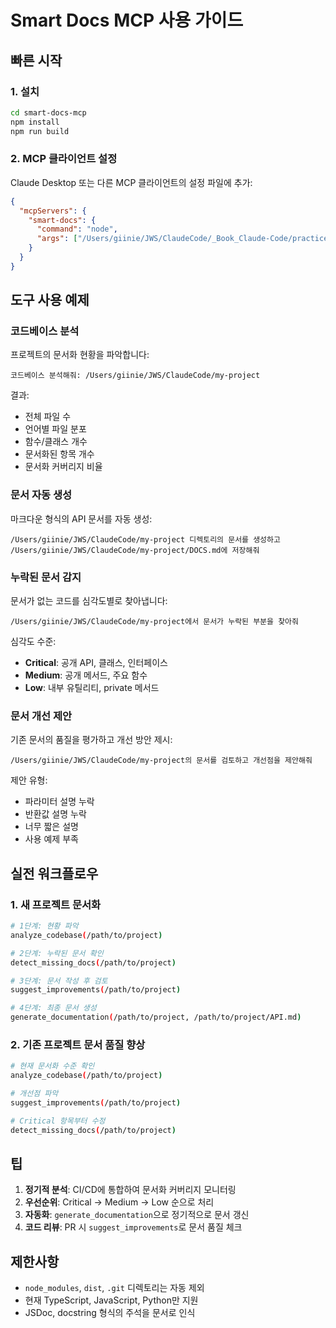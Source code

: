 # Smart Docs MCP 사용 가이드

## 빠른 시작

### 1. 설치

```bash
cd smart-docs-mcp
npm install
npm run build
```

### 2. MCP 클라이언트 설정

Claude Desktop 또는 다른 MCP 클라이언트의 설정 파일에 추가:

```json
{
  "mcpServers": {
    "smart-docs": {
      "command": "node",
      "args": ["/Users/giinie/JWS/ClaudeCode/_Book_Claude-Code/practice/smart-docs-mcp/dist/index.js"]
    }
  }
}
```

## 도구 사용 예제

### 코드베이스 분석

프로젝트의 문서화 현황을 파악합니다:

```
코드베이스 분석해줘: /Users/giinie/JWS/ClaudeCode/my-project
```

결과:
- 전체 파일 수
- 언어별 파일 분포
- 함수/클래스 개수
- 문서화된 항목 개수
- 문서화 커버리지 비율

### 문서 자동 생성

마크다운 형식의 API 문서를 자동 생성:

```
/Users/giinie/JWS/ClaudeCode/my-project 디렉토리의 문서를 생성하고 
/Users/giinie/JWS/ClaudeCode/my-project/DOCS.md에 저장해줘
```

### 누락된 문서 감지

문서가 없는 코드를 심각도별로 찾아냅니다:

```
/Users/giinie/JWS/ClaudeCode/my-project에서 문서가 누락된 부분을 찾아줘
```

심각도 수준:
- **Critical**: 공개 API, 클래스, 인터페이스
- **Medium**: 공개 메서드, 주요 함수
- **Low**: 내부 유틸리티, private 메서드

### 문서 개선 제안

기존 문서의 품질을 평가하고 개선 방안 제시:

```
/Users/giinie/JWS/ClaudeCode/my-project의 문서를 검토하고 개선점을 제안해줘
```

제안 유형:
- 파라미터 설명 누락
- 반환값 설명 누락
- 너무 짧은 설명
- 사용 예제 부족

## 실전 워크플로우

### 1. 새 프로젝트 문서화

```bash
# 1단계: 현황 파악
analyze_codebase(/path/to/project)

# 2단계: 누락된 문서 확인
detect_missing_docs(/path/to/project)

# 3단계: 문서 작성 후 검토
suggest_improvements(/path/to/project)

# 4단계: 최종 문서 생성
generate_documentation(/path/to/project, /path/to/project/API.md)
```

### 2. 기존 프로젝트 문서 품질 향상

```bash
# 현재 문서화 수준 확인
analyze_codebase(/path/to/project)

# 개선점 파악
suggest_improvements(/path/to/project)

# Critical 항목부터 수정
detect_missing_docs(/path/to/project)
```

## 팁

1. **정기적 분석**: CI/CD에 통합하여 문서화 커버리지 모니터링
2. **우선순위**: Critical → Medium → Low 순으로 처리
3. **자동화**: `generate_documentation`으로 정기적으로 문서 갱신
4. **코드 리뷰**: PR 시 `suggest_improvements`로 문서 품질 체크

## 제한사항

- `node_modules`, `dist`, `.git` 디렉토리는 자동 제외
- 현재 TypeScript, JavaScript, Python만 지원
- JSDoc, docstring 형식의 주석을 문서로 인식
